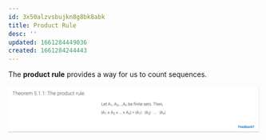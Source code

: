 ```yaml
---
id: 3x50alzvsbujkn8g8bk8abk
title: Product Rule
desc: ''
updated: 1661284449036
created: 1661284244443
---
```


The __product rule__ provides a way for us to count sequences.

![The product rule](2022-08-23-15-53-59.png)
